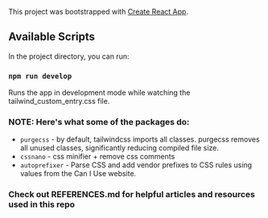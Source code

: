 This project was bootstrapped with [Create React App](https://github.com/facebook/create-react-app).

## Available Scripts

In the project directory, you can run:

### `npm run develop`

Runs the app in development mode while watching the tailwind_custom_entry.css file.

### NOTE: Here's what some of the packages do:

- `purgecss` - by default, tailwindcss imports all classes. purgecss removes all unused classes, significantly reducing compiled file size.
- `cssnano` - css minifier + remove css comments
- `autoprefixer` - Parse CSS and add vendor prefixes to CSS rules using values from the Can I Use website.

### Check out REFERENCES.md for helpful articles and resources used in this repo
